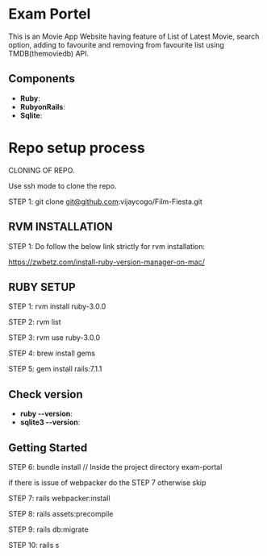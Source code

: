 # Exam Portel

This is an Movie App Website having feature of List of Latest Movie, search option, adding to favourite and removing from favourite list using TMDB(themoviedb) API.

## Components

- **Ruby**:
- **RubyonRails**: 
- **Sqlite**: 

# Repo setup process

CLONING OF REPO.

Use ssh mode to clone the repo.

STEP 1: git clone git@github.com:vijaycogo/Film-Fiesta.git
 

## RVM INSTALLATION 

STEP 1: Do follow the below link strictly for rvm installation:

https://zwbetz.com/install-ruby-version-manager-on-mac/
## RUBY SETUP 

STEP 1: rvm install ruby-3.0.0 

STEP 2: rvm list 

STEP 3: rvm use ruby-3.0.0 

STEP 4: brew install gems 

STEP 5: gem install rails:7.1.1

## Check version
- **ruby --version**:
- **sqlite3 --version**: 
## Getting Started

STEP 6: bundle install  // Inside the project directory exam-portal

if there is issue of webpacker do the STEP 7 otherwise skip

STEP 7: rails webpacker:install

STEP 8: rails assets:precompile

STEP 9: rails db:migrate

STEP 10: rails s

